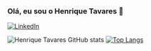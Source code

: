 ### Olá, eu sou o Henrique Tavares 👋
[![LinkedIn](https://img.shields.io/badge/LinkedIn-0077B5?style=for-the-badge&logo=linkedin&logoColor=white)](https://www.linkedin.com/in/gomesht/)

![Henrique Tavares GitHub stats](https://github-readme-stats.vercel.app/api?username=gomesht&show_icons=true&theme=tokyonight)
[![Top Langs](https://github-readme-stats.vercel.app/api/top-langs/?username=gomesht&layout=compact)](https://github.com/gomesht/github-readme-stats)